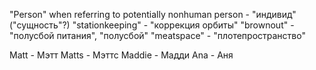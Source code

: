 "Person" when referring to potentially nonhuman person - "индивид" ("сущность"?)
"stationkeeping" - "коррекция орбиты"
"brownout" - "полусбой питания", "полусбой"
"meatspace" - "плотепространство"

Matt - Мэтт
Matts - Мэттс
Maddie - Мадди
Ana - Аня